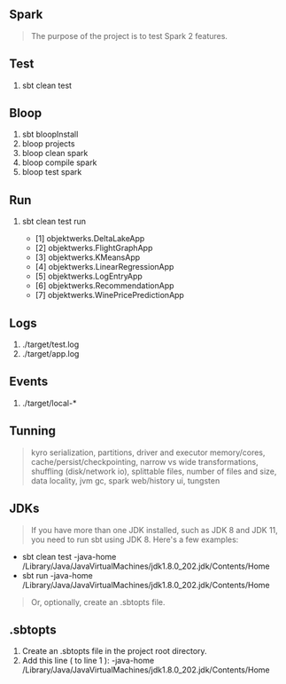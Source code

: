 Spark
-----
>The purpose of the project is to test Spark 2 features.

Test
----
1. sbt clean test

Bloop
-----
1. sbt bloopInstall
2. bloop projects
3. bloop clean spark
4. bloop compile spark
5. bloop test spark

Run
---
1. sbt clean test run

    * [1] objektwerks.DeltaLakeApp
    * [2] objektwerks.FlightGraphApp
    * [3] objektwerks.KMeansApp
    * [4] objektwerks.LinearRegressionApp
    * [5] objektwerks.LogEntryApp
    * [6] objektwerks.RecommendationApp
    * [7] objektwerks.WinePricePredictionApp
 
Logs
----
1. ./target/test.log
2. ./target/app.log

Events
------
1. ./target/local-*

Tunning
------- 
>kyro serialization, partitions, driver and executor memory/cores, cache/persist/checkpointing, narrow vs wide transformations,
>shuffling (disk/network io), splittable files, number of files and size, data locality, jvm gc, spark web/history ui,
>tungsten

JDKs
----
>If you have more than one JDK installed, such as JDK 8 and JDK 11, you need to run sbt using JDK 8.
Here's a few examples:

* sbt clean test -java-home /Library/Java/JavaVirtualMachines/jdk1.8.0_202.jdk/Contents/Home
* sbt run -java-home /Library/Java/JavaVirtualMachines/jdk1.8.0_202.jdk/Contents/Home

>Or, optionally, create an .sbtopts file.
 
.sbtopts
--------
1. Create an .sbtopts file in the project root directory.
2. Add this line ( to line 1 ): -java-home /Library/Java/JavaVirtualMachines/jdk1.8.0_202.jdk/Contents/Home